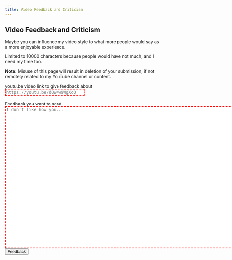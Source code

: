 ```yaml
---
title: Video Feedback and Criticism
---
```

## Video Feedback and Criticism
Maybe you can influence my video style to what more people would say as a more enjoyable experience.

Limited to 10000 characters because people would have not much, and I need my time too.

**Note:** Misuse of this page will result in deletion of your submission, if not remotely related to my YouTube channel or content.
<style>
    #video {
        resize: none;
    }
    textarea:invalid {
        border: 2px dashed red;
    }
    textarea:valid {
        border: 2px solid lime;
    }
</style>
<form action="https://JacksonChen666.000webhostapp.com/Submit.php" method="post">
    <label>youtu.be video link to give feedback about</label><br>
    <textarea type="url" name="feedback_video" minlength="28" maxlength="28" pattern="https:\/\/youtu\.be\/[a-zA-Z0-9_\-]{11}" placeholder="https://youtu.be/dQw4w9WgXcQ" cols="29" rows="1" required id="video"></textarea><br><br>
    <label>Feedback you want to send</label><br>
    <textarea name="user_feedback" minlength="50" maxlength="10000" placeholder="I don't like how you..." rows="30" cols="120" required id="feedback"></textarea><br>
    <input type="submit" value="Feedback" name="formSubmit">
</form>
<script>
    document.getElementById("video").value = new URLSearchParams(window.location.search).get("video");
    document.getElementById("feedback").value = "";
</script>